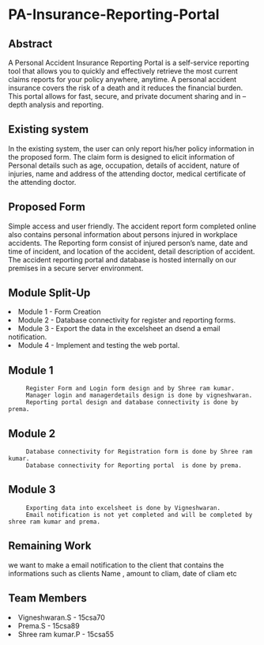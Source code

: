 # PA-Insurance-Reporting-Portal

## Abstract
 A Personal Accident Insurance Reporting Portal is a self-service reporting tool that allows you to quickly and effectively retrieve the most current claims reports for your policy anywhere, anytime. A personal accident insurance covers the risk of a death and it reduces the financial burden. This portal allows for fast, secure, and private document sharing and in –depth analysis and reporting.
 
## Existing system
In the existing system, the user can only report his/her policy information in the proposed form.
The claim form is designed to elicit information of Personal details such as age, occupation, details of accident, nature of injuries, name and address of the attending doctor, medical certificate of the attending doctor.

## Proposed Form
Simple access and user friendly.
The accident report form completed online also contains personal information  about persons injured in workplace accidents. 
The Reporting form consist of injured person’s name,  date and time of incident, and location of the accident, detail description of accident.
The accident reporting portal and database is hosted internally on our premises in a secure server environment.

## Module Split-Up
<li>Module 1 - Form Creation</li>
<li>Module 2 - Database connectivity for  register and reporting forms.</li>
<li>Module 3 - Export the data in the excelsheet an dsend a email notification.</li>
<li>Module 4 - Implement and testing the web portal.</li> 

## Module 1
         Register Form and Login form design and by Shree ram kumar.
         Manager login and managerdetails design is done by vigneshwaran.
         Reporting portal design and database connectivity is done by prema. 
## Module 2
         Database connectivity for Registration form is done by Shree ram kumar.
         Database connectivity for Reporting portal  is done by prema.
## Module 3
         Exporting data into excelsheet is done by Vigneshwaran.
         Email notification is not yet completed and will be completed by shree ram kumar and prema.
## Remaining Work
we want to make a email notification to the client that contains the informations such as clients  Name , amount to cliam, date of cliam etc

## Team Members
<li>Vigneshwaran.S - 15csa70</li>
<li>Prema.S - 15csa89</li>
<li>Shree ram kumar.P - 15csa55</li>
